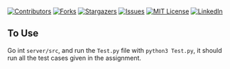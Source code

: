 <!--
*** Thanks for checking out the Best-README-Template. If you have a suggestion
*** that would make this better, please fork the repo and create a pull request
*** or simply open an issue with the tag "enhancement".
*** Thanks again! Now go create something AMAZING! :D
-->

<!-- PROJECT SHIELDS -->
<!--
*** I'm using markdown "reference style" links for readability.
*** Reference links are enclosed in brackets [ ] instead of parentheses ( ).
*** See the bottom of this document for the declaration of the reference variables
*** for contributors-url, forks-url, etc. This is an optional, concise syntax you may use.
*** https://www.markdownguide.org/basic-syntax/#reference-style-links
-->

<!-- PROJECT LOGO -->
<br />
<p align="center">
  <!-- <a href="https://github.com/Rubix982/Findex">
    <img src="https://raw.githubusercontent.com/Rubix982/Findex/aaa7a0cc3aa983a065b53e0e190bb0e64d33ba4f/assets/img/2.png" alt="Logo">
  </a> -->

  <!-- <h3 align="center">Findex</h3>

  <p align="center">
    A boolean information retrieval model
    <br />
    <a href="https://github.com/Rubix982/Findex"><strong>Explore the docs »</strong></a>
    <br />
    <br />
    ·
    <a href="https://github.com/Rubix982/Findex/issues">Report Bug</a>
    ·
    <a href="https://github.com/Rubix982/Findex/issues">Request Feature</a>
  </p> -->
</p>

[![Contributors][contributors-shield]][contributors-url]
[![Forks][forks-shield]][forks-url]
[![Stargazers][stars-shield]][stars-url]
[![Issues][issues-shield]][issues-url]
[![MIT License][license-shield]][license-url]
[![LinkedIn][linkedin-shield]][linkedin-url]

## To Use

Go int `server/src`, and run the `Test.py` file with `python3 Test.py`, it should run all the test cases given in the assignment.

<!-- See GUI [here](https://findex-ten.vercel.app/). -->

<!-- MARKDOWN LINKS & IMAGES -->
<!-- https://www.markdownguide.org/basic-syntax/#reference-style-links -->
[contributors-shield]: https://img.shields.io/github/contributors/Rubix982/Information-Retrieval---Vector-Space-Model.svg?style=for-the-badge
[contributors-url]: https://github.com/Rubix982/Information-Retrieval---Vector-Space-Model/graphs/contributors
[forks-shield]: https://img.shields.io/github/forks/Rubix982/Information-Retrieval---Vector-Space-Model.svg?style=for-the-badge
[forks-url]: https://github.com/Rubix982/Information-Retrieval---Vector-Space-Model/network/members
[stars-shield]: https://img.shields.io/github/stars/Rubix982/Information-Retrieval---Vector-Space-Model.svg?style=for-the-badge
[stars-url]: https://github.com/Rubix982/Information-Retrieval---Vector-Space-Model/stargazers
[issues-shield]: https://img.shields.io/github/issues/Rubix982/Information-Retrieval---Vector-Space-Model.svg?style=for-the-badge
[issues-url]: https://github.com/Rubix982/Information-Retrieval---Vector-Space-Model/issues
[license-shield]: https://img.shields.io/github/license/Rubix982/Information-Retrieval---Vector-Space-Model.svg?style=for-the-badge
[license-url]: https://github.com/Rubix982/Information-Retrieval---Vector-Space-Model/blob/master/LICENSE.txt
[linkedin-shield]: https://img.shields.io/badge/-LinkedIn-black.svg?style=for-the-badge&logo=linkedin&colorB=555
[linkedin-url]: https://www.linkedin.com/in/saif-ul-islam-93786b187/
[product-screenshot]: https://raw.githubusercontent.com/othneildrew/Best-README-Template/master/images/screenshot.png
